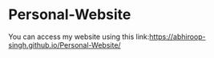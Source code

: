 # Personal-Website
You can access my website using this link:https://abhiroop-singh.github.io/Personal-Website/
